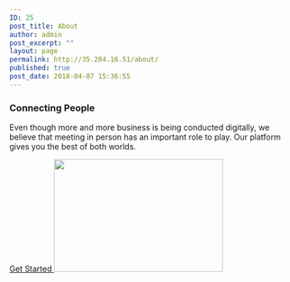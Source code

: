 ```yaml
---
ID: 25
post_title: About
author: admin
post_excerpt: ""
layout: page
permalink: http://35.204.16.51/about/
published: true
post_date: 2018-04-07 15:36:55
---
```

<h3>Connecting People</h3>		
		<p>Even though more and more business is being conducted digitally, we believe that meeting in person has an important role to play. Our platform gives you the best of both worlds.</p>		
			<a href="/signup.php" role="button">
						Get Started
					</a>
										<img width="300" height="200" src="http://35.204.16.51/wp-content/uploads/2018/04/trade-show-300x200.jpg" alt="" srcset="http://35.204.16.51/wp-content/uploads/2018/04/trade-show-300x200.jpg 300w, http://35.204.16.51/wp-content/uploads/2018/04/trade-show-768x512.jpg 768w, http://35.204.16.51/wp-content/uploads/2018/04/trade-show.jpg 1024w" sizes="(max-width: 300px) 100vw, 300px" />